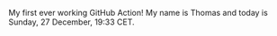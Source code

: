 My first ever working GitHub Action!
My name is Thomas and today is Sunday, 27 December, 19:33 CET. 
